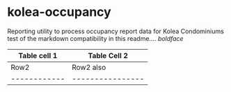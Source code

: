 # kolea-occupancy
Reporting utility to process occupancy report data for Kolea Condominiums
test of the markdown compatibility in this readme.... *boldface*

|Table cell 1 | Table Cell 2|
|------|-------|
|Row2|Row2 also|
|------------|----------------|
